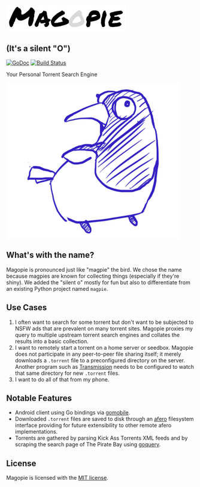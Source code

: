 # ![alt text][magopietext]
## (It's a silent "O")
[![GoDoc][godoc-badge]][godoc]
[![Build Status][travis-badge]][travis] 

Your Personal Torrent Search Engine

![alt text][mascot]

## What's with the name?
Magopie is pronounced just like "magpie" the bird. We chose the name because
magpies are known for collecting things (especially if they're shiny). We added
the "silent o" mostly for fun but also to differentiate from an existing Python
project named `magpie`.

## Use Cases
1. I often want to search for some torrent but don't want to be subjected to
   NSFW ads that are prevalent on many torrent sites. Magopie proxies my query
   to multiple upstream torrent search engines and collates the results into a
   basic collection.
2. I want to remotely start a torrent on a home server or seedbox. Magopie does
   not participate in any peer-to-peer file sharing itself; it merely downloads
   a `.torrent` file to a preconfigured directory on the server. Another
   program such as [Transmission][transmission] needs to be configured to watch
   that same directory for new `.torrent` files.
3. I want to do all of that from my phone.

## Notable Features
* Android client using Go bindings via [gomobile][gomobile].
* Downloaded `.torrent` files are saved to disk through an [afero][afero]
  filesystem interface providing for future extensibility to other remote afero
  implementations.
* Torrents are gathered by parsing Kick Ass Torrents XML feeds and by scraping
  the search page of The Pirate Bay using [goquery][goquery].

## License
Magopie is licensed with the [MIT license](LICENSE).

[godoc]: https://godoc.org/github.com/gophergala2016/magopie "GoDoc"
[godoc-badge]: https://godoc.org/github.com/gophergala2016/magopie?status.svg "GoDoc Badge"
[travis]: https://travis-ci.org/gophergala2016/magopie "Travis CI"
[travis-badge]: https://travis-ci.org/gophergala2016/magopie.svg?branch=master
[transmission]: http://www.transmissionbt.com/ "Transmission"
[gomobile]: https://github.com/golang/mobile "gomobile"
[afero]: https://github.com/spf13/afero "Afero"
[goquery]: https://github.com/PuerkitoBio/goquery "goquery"
[mascot]: https://raw.githubusercontent.com/gophergala2016/magopie/master/magopie.png "Magopie Mascot"
[magopietext]: https://raw.githubusercontent.com/gophergala2016/magopie/master/magopie_logo_text.png "Magopie"

